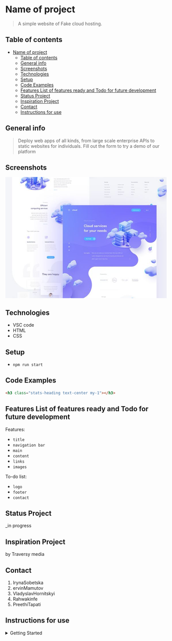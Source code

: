 # Name of project

> A simple website of Fake cloud hosting.

## Table of contents

- [Name of project](#name-of-project)
  - [Table of contents](#table-of-contents)
  - [General info](#general-info)
  - [Screenshots](#screenshots)
  - [Technologies](#technologies)
  - [Setup](#setup)
  - [Code Examples](#code-examples)
  - [Features List of features ready and Todo for future development](#features-list-of-features-ready-and-todo-for-future-development)
  - [Status Project](#status-project)
  - [Inspiration Project](#inspiration-project)
  - [Contact](#contact)
  - [Instructions for use](#instructions-for-use)

## General info

> Deploy web apps of all kinds, from large scale enterprise APIs to static
> websites for individuals. Fill out the form to try a demo of our platform

## Screenshots

![image](./planning/cloud.jpg)

## Technologies

- VSC code
- HTML
- CSS

## Setup

- `npm run start`

## Code Examples

```html
<h3 class="stats-heading text-center my-1"></h3>
```

## Features List of features ready and Todo for future development

Features:

- `title`
- `navigation bar`
- `main`
- `content`
- `links`
- `images`

To-do list:

- `logo`
- `footer`
- `contact`

## Status Project

\_in progress

## Inspiration Project

by Traversy media

## Contact

1. IrynaSobetska
2. ervinMamutov
3. VladyslavHornitskyi
4. Rahwakinfe
5. PreethiTapati

## Instructions for use

<details>
  <summary>Getting Started</summary>

  <!-- a guide to using this repository -->

1. `git clone git@github.com:HackYourFutureBelgium/template-markdown.git` 2.
   `cd template-markdown` 3. `npm install` ## Code Quality Checks -
   `npm run format`: Makes sure all the code in this repository is
   well-formatted (looks good). - `npm run lint:ls`: Checks to make sure all
   folder and file names match the repository conventions. - `npm run lint:md`:
   Will lint all of the Markdown files in this repository. - `npm run lint:css`:
   Will lint all of the CSS files in this repository. - `npm run validate:html`:
   Validates all HTML files in your project. - `npm run spell-check`: Goes
   through all the files in this repository looking for words it doesn't
   recognize. Just because it says something is a mistake doesn't mean it is! It
   doesn't know every word in the world. You can add new correct words to the
   [./.cspell.json](./.cspell.json) file so they won't cause an error. -
   `npm run accessibility -- ./path/to/file.html`: Runs an accessibility
   analysis on all HTML files in the given path and writes the report to
   `/accessibility_report` ## Continuous Integration (CI) When you open a PR to
   `main`/`master` in your repository, GitHub will automatically do a linting
   check on the code in this repository, you can see this in
   the[./.github/workflows/lint.yml](./.github/workflows/lint.yml) file. If the
   linting fails, you will not be able to merge the PR. You can double check
   that your code will pass before pushing by running the code quality scripts
   locally. ## Repo Setup - Give each member **_write_** access to the repo (if
   it's a group project) - Turn on GitHub Pages and put a link to your website
   in the repo's description - Turn on GitHub Actions - In _General_ Section >
   check **Discussions** - In the _Branches_ section of your repo's settings
   make sure the `master`/`main` branch must: - "_Require a pull request before
   merging_" - "_Require approvals_" - "_Dismiss stale pull request approvals
   when new commits are pushed_" - "_Require status checks to pass before
   merging_" - "_Require branches to be up to date before merging_" - "_Do not
   allow bypassing the above settings_"

</details>

